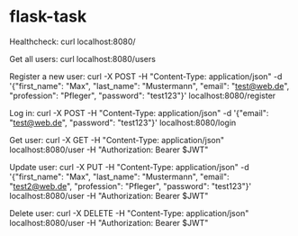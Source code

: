 # flask-task

Healthcheck: 
curl localhost:8080/

Get all users:
curl localhost:8080/users

Register a new user:
curl -X POST -H "Content-Type: application/json" -d '{"first_name": "Max", "last_name": "Mustermann", "email": "test@web.de", "profession": "Pfleger", "password": "test123"}' localhost:8080/register

Log in:
curl -X POST -H "Content-Type: application/json" -d '{"email": "test@web.de", "password": "test123"}' localhost:8080/login

Get user:
curl -X GET -H "Content-Type: application/json" localhost:8080/user  -H "Authorization: Bearer $JWT"

Update user:
curl -X PUT -H "Content-Type: application/json" -d '{"first_name": "Max", "last_name": "Mustermann", "email": "test2@web.de", "profession": "Pfleger", "password": "test123"}' localhost:8080/user -H "Authorization: Bearer $JWT"

Delete user:
curl -X DELETE -H "Content-Type: application/json" localhost:8080/user  -H "Authorization: Bearer $JWT"
